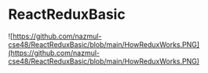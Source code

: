# ReactReduxBasic

![https://github.com/nazmul-cse48/ReactReduxBasic/blob/main/HowReduxWorks.PNG](https://github.com/nazmul-cse48/ReactReduxBasic/blob/main/HowReduxWorks.PNG)
